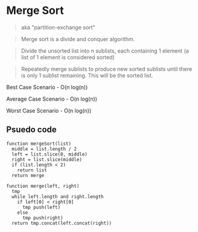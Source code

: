 # Merge Sort
> aka "partition-exchange sort"

> Merge sort is a divide and conquer algorithm. 

> Divide the unsorted list into n sublists, each containing 1 element (a list of 1 element is considered sorted)

> Repeatedly merge sublists to produce new sorted sublists until there is only 1 sublist remaining. This will be the sorted list.

Best Case Scenario - O(n log(n))

Average Case Scenario - O(n log(n))

Worst Case Scenario - O(n log(n))

## Psuedo code
```
function mergeSort(list) 
  middle = list.length / 2
  left = list.slice(0, middle)
  right = list.slice(middle)
  if (list.length < 2)
    return list
  return merge

function merge(left, right)
  tmp
  while left.length and right.length
    if left[0] < right[0]
      tmp push(left)
    else
      tmp push(right)
  return tmp.concat(left.concat(right))
```
